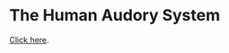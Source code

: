 # The Human Audory System

[Click here](https://vicente-gonzalez-ruiz.github.io/human_auditory_system).
